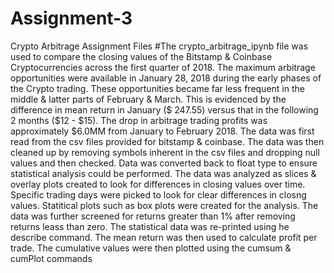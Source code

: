 # Assignment-3
Crypto Arbitrage Assignment Files
#The crypto_arbitrage_ipynb file was used to compare the closing values of the Bitstamp & Coinbase Cryptocurrencies across the first quarter of 2018. The maximum arbitrage opportunities were available in January 28, 2018 during the early phases of the Crypto trading. These opportunities became far less frequent in the middle & latter parts of February & March. This is evidenced by the difference in mean return in January ($ 247.55) versus that in the following 2 months ($12 - $15). The drop in arbitrage trading profits was approximately $6.0MM from January to February 2018. 
The data was first read from the csv files provided for bitstamp & coinbase. The data was then cleaned up by removing symbols inherent in the csv files and dropping null values and then checked. Data was converted back to float type to ensure statistical analysis could be performed.
The data was analyzed as slices & overlay plots created to look for differences in closing values over time. Specific trading days were picked to look for clear differences in closng values. Statitical plots such as box plots were created for the analysis. 
The data was further screened for returns greater than 1% after removing returns leass than zero. The statistical data was re-printed using he describe command. The mean return was then used to calculate profit per trade. The cumulative values were then plotted using the cumsum & cumPlot commands
